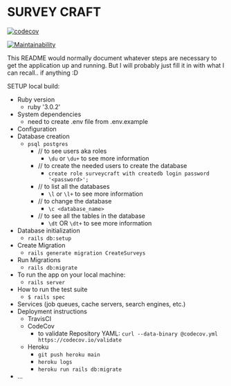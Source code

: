 # SURVEY CRAFT
 
[![codecov](https://codecov.io/gh/reinhardtcgr/SurveyCraft/branch/main/graph/badge.svg?token=X59G4DAHFB)](https://codecov.io/gh/reinhardtcgr/SurveyCraft)

[![Maintainability](https://api.codeclimate.com/v1/badges/96d38a8f8b3a7f8404ad/maintainability)](https://codeclimate.com/github/reinhardtcgr/SurveyCraft/maintainability)
<!--[![Test Coverage](https://api.codeclimate.com/v1/badges/96d38a8f8b3a7f8404ad/test_coverage)](https://codeclimate.com/github/reinhardtcgr/SurveyCraft/test_coverage)-->

This README would normally document whatever steps are necessary to get the
application up and running.
But I will probably just fill it in with what I can recall.. if anything :D

SETUP local build:

* Ruby version
  * ruby '3.0.2'
* System dependencies
  * need to create .env file from .env.example
* Configuration
* Database creation
  * `psql postgres`
    * // to see users aka roles
        * `\du`  or `\du+` to see more information
    * // to create the needed users to create the database
        * `create role surveycraft with createdb login password '<password>';`
    * // to list all the databases
        * `\l` or `\l+` to see more information
    * // to change the database
        * `\c <database_name>`
    * // to see all the tables in the database
        * `\dt` OR `\dt+` to see more information
* Database initialization
  * `rails db:setup`
* Create Migration
  * `rails generate migration CreateSurveys`
* Run Migrations
  * `rails db:migrate`
* To run the app on your local machine:
  * `rails server` 
* How to run the test suite
    * `$ rails spec`
* Services (job queues, cache servers, search engines, etc.)
* Deployment instructions
  * TravisCI
  * CodeCov
    * to validate Repository YAML: `curl --data-binary @codecov.yml https://codecov.io/validate`
  * Heroku
    * `git push heroku main`
    * `heroku logs`
    * `heroku run rails db:migrate`
* ...

